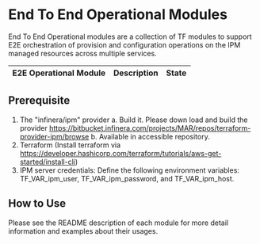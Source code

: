 # End To End Operational Modules 
End To End Operational modules are a collection of TF modules to support E2E orchestration of provision and configuration operations on the IPM managed resources across multiple services. 

| E2E Operational Module                                    |  Description                                   | State  |
|-----------------------------------------------------------|------------------------------------------------|--------|

## Prerequisite
1. The "infinera/ipm" provider
    a. Build it. Please down load and build the provider https://bitbucket.infinera.com/projects/MAR/repos/terraform-provider-ipm/browse
    b. Available in accessible repository. 
2. Terraform (Install terraform via https://developer.hashicorp.com/terraform/tutorials/aws-get-started/install-cli)
3. IPM server credentials: Define the following environment variables: TF_VAR_ipm_user, TF_VAR_ipm_password, and TF_VAR_ipm_host. 


## How to Use
Please see the README description of each module for more detail information and examples about their usages.
